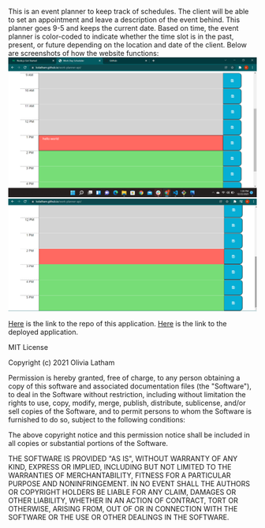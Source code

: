 This is an event planner to keep track of schedules. The client will be able to set an appointment and leave a description of the event behind. This planner goes 9-5 and keeps the current date. Based on time, the event planner is color-coded to indicate whether the time slot is in the past, present, or future depending on the location and date of the client.
Below are screenshots of how the website functions:
![screenshot 1](images\work-planner-screenshot-1.png)
![screenshot 2](images\work-planner-screenshot-2.png)

[Here](https://github.com/kolatham/work-planner-api) is the link to the repo of this application.
[Here](https://kolatham.github.io/work-planner-api/) is the link to the deployed application.


MIT License

Copyright (c) 2021 Olivia Latham

Permission is hereby granted, free of charge, to any person obtaining a copy
of this software and associated documentation files (the "Software"), to deal
in the Software without restriction, including without limitation the rights
to use, copy, modify, merge, publish, distribute, sublicense, and/or sell
copies of the Software, and to permit persons to whom the Software is
furnished to do so, subject to the following conditions:

The above copyright notice and this permission notice shall be included in all
copies or substantial portions of the Software.

THE SOFTWARE IS PROVIDED "AS IS", WITHOUT WARRANTY OF ANY KIND, EXPRESS OR
IMPLIED, INCLUDING BUT NOT LIMITED TO THE WARRANTIES OF MERCHANTABILITY,
FITNESS FOR A PARTICULAR PURPOSE AND NONINFRINGEMENT. IN NO EVENT SHALL THE
AUTHORS OR COPYRIGHT HOLDERS BE LIABLE FOR ANY CLAIM, DAMAGES OR OTHER
LIABILITY, WHETHER IN AN ACTION OF CONTRACT, TORT OR OTHERWISE, ARISING FROM,
OUT OF OR IN CONNECTION WITH THE SOFTWARE OR THE USE OR OTHER DEALINGS IN THE
SOFTWARE.
